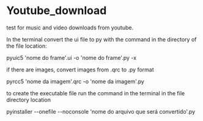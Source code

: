 # Youtube_download
 test for music and video downloads from youtube.

In the terminal convert the ui file to py with the command in the directory of the file location:

pyuic5 'nome do frame'.ui -o 'nome do frame'.py -x

if there are images, convert images from .qrc to .py format

pyrcc5 'nome da imagem'.qrc -o 'nome da imagem'.py

to create the executable file run the command in the terminal in the file directory location

pyinstaller --onefile --noconsole 'nome do arquivo que será convertido'.py